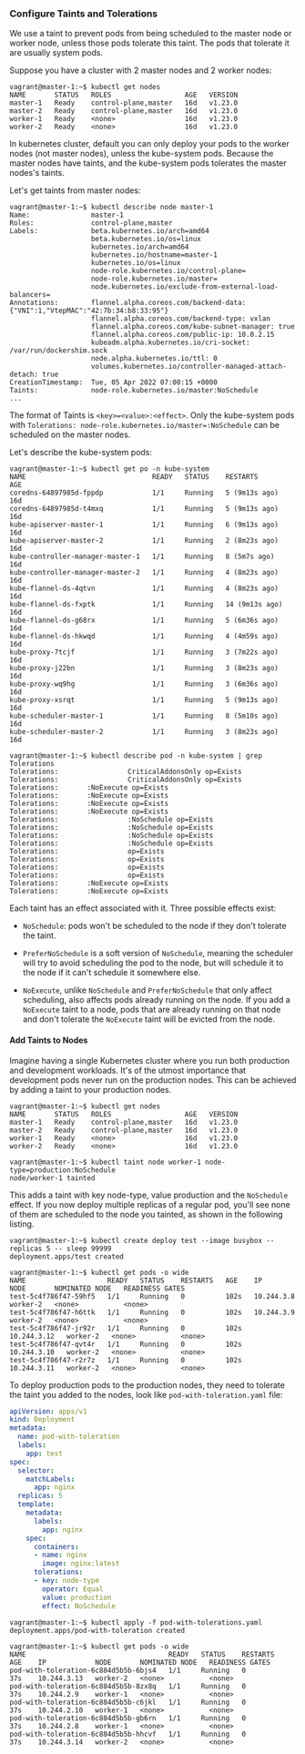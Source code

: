 ### Configure Taints and Tolerations

We use a taint to prevent pods from being scheduled to the master node or worker node, unless those pods tolerate this taint. The pods that tolerate it are usually system pods.

Suppose you have a cluster with 2 master nodes and 2 worker nodes:

```
vagrant@master-1:~$ kubectl get nodes
NAME       STATUS   ROLES                  AGE   VERSION
master-1   Ready    control-plane,master   16d   v1.23.0
master-2   Ready    control-plane,master   16d   v1.23.0
worker-1   Ready    <none>                 16d   v1.23.0
worker-2   Ready    <none>                 16d   v1.23.0
```

In kubernetes cluster, default you can only deploy your pods to the worker nodes (not master nodes), unless the kube-system pods. Because the master nodes have taints, and the kube-system pods tolerates the master nodes's taints.

Let's get taints from master nodes:

```
vagrant@master-1:~$ kubectl describe node master-1
Name:               master-1
Roles:              control-plane,master
Labels:             beta.kubernetes.io/arch=amd64
                    beta.kubernetes.io/os=linux
                    kubernetes.io/arch=amd64
                    kubernetes.io/hostname=master-1
                    kubernetes.io/os=linux
                    node-role.kubernetes.io/control-plane=
                    node-role.kubernetes.io/master=
                    node.kubernetes.io/exclude-from-external-load-balancers=
Annotations:        flannel.alpha.coreos.com/backend-data: {"VNI":1,"VtepMAC":"42:7b:34:b8:33:95"}
                    flannel.alpha.coreos.com/backend-type: vxlan
                    flannel.alpha.coreos.com/kube-subnet-manager: true
                    flannel.alpha.coreos.com/public-ip: 10.0.2.15
                    kubeadm.alpha.kubernetes.io/cri-socket: /var/run/dockershim.sock
                    node.alpha.kubernetes.io/ttl: 0
                    volumes.kubernetes.io/controller-managed-attach-detach: true
CreationTimestamp:  Tue, 05 Apr 2022 07:00:15 +0000
Taints:             node-role.kubernetes.io/master:NoSchedule
...
```

The format of Taints is `<key>=<value>:<effect>`. Only the kube-system pods with `Tolerations: node-role.kubernetes.io/master=:NoSchedule` can be scheduled on the master nodes.

Let's describe the kube-system pods:

```
vagrant@master-1:~$ kubectl get po -n kube-system
NAME                               READY   STATUS    RESTARTS         AGE
coredns-64897985d-fppdp            1/1     Running   5 (9m13s ago)    16d
coredns-64897985d-t4mxq            1/1     Running   5 (9m13s ago)    16d
kube-apiserver-master-1            1/1     Running   6 (9m13s ago)    16d
kube-apiserver-master-2            1/1     Running   2 (8m23s ago)    16d
kube-controller-manager-master-1   1/1     Running   8 (5m7s ago)     16d
kube-controller-manager-master-2   1/1     Running   4 (8m23s ago)    16d
kube-flannel-ds-4qtvn              1/1     Running   4 (8m23s ago)    16d
kube-flannel-ds-fxptk              1/1     Running   14 (9m13s ago)   16d
kube-flannel-ds-g68rx              1/1     Running   5 (6m36s ago)    16d
kube-flannel-ds-hkwqd              1/1     Running   4 (4m59s ago)    16d
kube-proxy-7tcjf                   1/1     Running   3 (7m22s ago)    16d
kube-proxy-j22bn                   1/1     Running   3 (8m23s ago)    16d
kube-proxy-wq9hg                   1/1     Running   3 (6m36s ago)    16d
kube-proxy-xsrqt                   1/1     Running   5 (9m13s ago)    16d
kube-scheduler-master-1            1/1     Running   8 (5m10s ago)    16d
kube-scheduler-master-2            1/1     Running   3 (8m23s ago)    16d

vagrant@master-1:~$ kubectl describe pod -n kube-system | grep Tolerations
Tolerations:                 CriticalAddonsOnly op=Exists
Tolerations:                 CriticalAddonsOnly op=Exists
Tolerations:       :NoExecute op=Exists
Tolerations:       :NoExecute op=Exists
Tolerations:       :NoExecute op=Exists
Tolerations:       :NoExecute op=Exists
Tolerations:                 :NoSchedule op=Exists
Tolerations:                 :NoSchedule op=Exists
Tolerations:                 :NoSchedule op=Exists
Tolerations:                 :NoSchedule op=Exists
Tolerations:                 op=Exists
Tolerations:                 op=Exists
Tolerations:                 op=Exists
Tolerations:                 op=Exists
Tolerations:       :NoExecute op=Exists
Tolerations:       :NoExecute op=Exists
```

Each taint has an effect associated with it. Three possible effects exist:

- `NoSchedule`: pods won't be scheduled to the node if they don't tolerate the taint.

- `PreferNoSchedule` is a soft version of `NoSchedule`, meaning the scheduler will try to avoid scheduling the pod to the node, but will schedule it to the node if it can't schedule it somewhere else.

- `NoExecute`, unlike `NoSchedule` and `PreferNoSchedule` that only affect scheduling, also affects pods already running on the node. If you add a `NoExecute` taint to a node, pods that are already running on that node and don't tolerate the `NoExecute` taint will be evicted from the node.

#### Add Taints to Nodes

Imagine having a single Kubernetes cluster where you run both production and development workloads. It's of the utmost importance that development pods never run on the production nodes. This can be achieved by adding a taint to your production nodes.

```
vagrant@master-1:~$ kubectl get nodes
NAME       STATUS   ROLES                  AGE   VERSION
master-1   Ready    control-plane,master   16d   v1.23.0
master-2   Ready    control-plane,master   16d   v1.23.0
worker-1   Ready    <none>                 16d   v1.23.0
worker-2   Ready    <none>                 16d   v1.23.0

vagrant@master-1:~$ kubectl taint node worker-1 node-type=production:NoSchedule
node/worker-1 tainted
```

This adds a taint with key node-type, value production and the `NoSchedule` effect. If you now deploy multiple replicas of a regular pod, you'll see none of them are scheduled to the node you tainted, as shown in the following listing.

```
vagrant@master-1:~$ kubectl create deploy test --image busybox --replicas 5 -- sleep 99999
deployment.apps/test created

vagrant@master-1:~$ kubectl get pods -o wide
NAME                    READY   STATUS    RESTARTS   AGE    IP            NODE       NOMINATED NODE   READINESS GATES
test-5c4f786f47-59hf5   1/1     Running   0          102s   10.244.3.8    worker-2   <none>           <none>
test-5c4f786f47-h6ttk   1/1     Running   0          102s   10.244.3.9    worker-2   <none>           <none>
test-5c4f786f47-jr92r   1/1     Running   0          102s   10.244.3.12   worker-2   <none>           <none>
test-5c4f786f47-qvt4r   1/1     Running   0          102s   10.244.3.10   worker-2   <none>           <none>
test-5c4f786f47-r2r7z   1/1     Running   0          102s   10.244.3.11   worker-2   <none>           <none>
```

To deploy production pods to the production nodes, they need to tolerate the taint you added to the nodes, look like `pod-with-toleration.yaml` file: 

```yaml
apiVersion: apps/v1
kind: Deployment
metadata:
  name: pod-with-toleration
  labels:
    app: test
spec:
  selector:
    matchLabels:
      app: nginx
  replicas: 5
  template:
    metadata:
      labels:
        app: nginx
    spec:
      containers:
      - name: nginx
        image: nginx:latest
      tolerations:
      - key: node-type
        operator: Equal
        value: production
        effect: NoSchedule
```

```
vagrant@master-1:~$ kubectl apply -f pod-with-tolerations.yaml 
deployment.apps/pod-with-toleration created

vagrant@master-1:~$ kubectl get pods -o wide
NAME                                   READY   STATUS    RESTARTS   AGE    IP            NODE       NOMINATED NODE   READINESS GATES
pod-with-toleration-6c884d5b5b-6bjs4   1/1     Running   0          37s    10.244.3.13   worker-2   <none>           <none>
pod-with-toleration-6c884d5b5b-8zx8q   1/1     Running   0          37s    10.244.2.9    worker-1   <none>           <none>
pod-with-toleration-6c884d5b5b-c6jkl   1/1     Running   0          37s    10.244.2.10   worker-1   <none>           <none>
pod-with-toleration-6c884d5b5b-gb6rn   1/1     Running   0          37s    10.244.2.8    worker-1   <none>           <none>
pod-with-toleration-6c884d5b5b-hhcvf   1/1     Running   0          37s    10.244.3.14   worker-2   <none>           <none>
```
